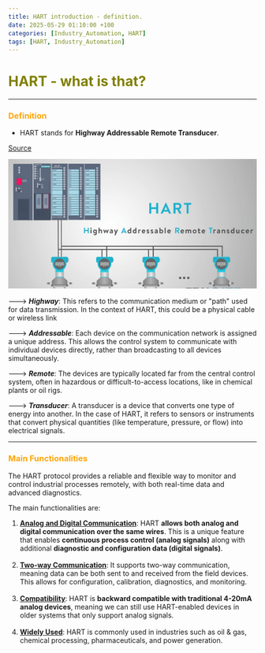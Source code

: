 ```yaml
---
title: HART introduction - definition.
date: 2025-05-29 01:10:00 +100
categories: [Industry_Automation, HART]
tags: [HART, Industry_Automation]
---
```


# <span style="color:olive">HART - what is that?</span> 
---

### <span style="color:orange">Definition</span> 

- HART stands for <b>Highway Addressable Remote Transducer</b>.
 

 [Source](https://www.realpars.com/blog/hart-protocol)

![localImage](/assets/images/industry_automation/HART_schema1.png)

---> <b><em>Highway</em></b>: This refers to the communication medium or "path" used for data transmission. In the context of HART, this could be a physical cable or wireless link

---> <b><em>Addressable</em></b>: Each device on the communication network is assigned a unique address. This allows the control system to communicate with individual devices directly, rather than broadcasting to all devices simultaneously.

---> <b><em>Remote</em></b>: The devices are typically located far from the central control system, often in hazardous or difficult-to-access locations, like in chemical plants or oil rigs.

---> <b><em>Transducer</em></b>: A transducer is a device that converts one type of energy into another. In the case of HART, it refers to sensors or instruments that convert physical quantities (like temperature, pressure, or flow) into electrical signals.

---
### <span style="color:orange">Main Functionalities</span> 
The HART protocol provides a reliable and flexible way to monitor and control industrial processes remotely, with both real-time data and advanced diagnostics.

The main functionalities are:
<ol>
<li><b><ins>Analog and Digital Communication</ins></b>: HART <b>allows both analog and digital communication over the same wires</b>. This is a unique feature that enables <b>continuous process control (analog signals)</b> along with additional <b>diagnostic and configuration data (digital signals)</b>.</li>
<br>
<li><ins><b>Two-way Communication</b></ins>: It supports two-way communication, meaning data can be both sent to and received from the field devices. This allows for configuration, calibration, diagnostics, and monitoring.</li>
<br>
<li><ins><b>Compatibility</b></ins>: HART is <b>backward compatible with traditional 4-20mA analog devices</b>, meaning we can still use HART-enabled devices in older systems that only support analog signals.</li>
<br>
<li><ins><b>Widely Used</b></ins>: HART is commonly used in industries such as oil & gas, chemical processing, pharmaceuticals, and power generation.</li>
</ol>
